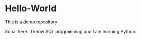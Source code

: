 # Hello-World
This is a demo repository 

Sonal here.. I know SQL programming and I am learning Python.
